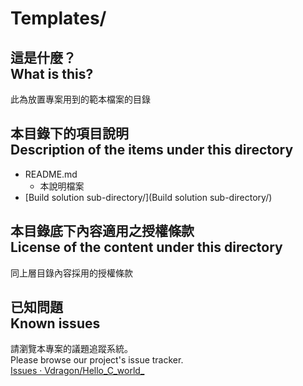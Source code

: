 # Templates/
## 這是什麼？<br />What is this?
此為放置專案用到的範本檔案的目錄

## 本目錄下的項目說明<br />Description of the items under this directory
* README.md
	* 本說明檔案
* [Build solution sub-directory/](Build solution sub-directory/)

## 本目錄底下內容適用之授權條款<br />License of the content under this directory
同上層目錄內容採用的授權條款

## 已知問題<br />Known issues
請瀏覽本專案的議題追蹤系統。  
Please browse our project's issue tracker.  
[Issues · Vdragon/Hello_C_world_](https://github.com/Vdragon/Hello_C_world_/issues)